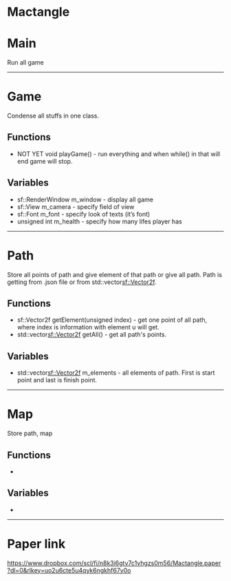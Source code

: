 # Mactangle

# Main

Run all game

----------
# Game

Condense all stuffs in one class.


## Functions
- NOT YET void playGame() - run everything and when while() in that will end game will stop.
## Variables
- sf::RenderWindow m_window - display all game
- sf::View m_camera - specify field of view 
- sf::Font m_font - specify look of texts (it’s font)
- unsigned int m_health - specify how many lifes player has
----------
# Path

Store all points of path and give element of that path or give all path. Path is getting from .json file or from std::vector<sf::Vector2f>.


## Functions
- sf::Vector2f getElement(unsigned index) - get one point of all path, where index is information with element u will get.
- std::vector<sf::Vector2f> getAll() - get all path's points.
## Variables
- std::vector<sf::Vector2f> m_elements - all elements of path. First is start point and last is finish point.
----------
# Map

Store path, map

## Functions
- 
## Variables
- 
----------
# Paper link

https://www.dropbox.com/scl/fi/n8k3i6gtv7c1vhgzs0m56/Mactangle.paper?dl=0&rlkey=uo2u6cte5u4qyk6ngkhf67y0o 

